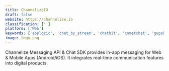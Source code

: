 ```yaml
---
title: ChannelizeIO
draft: false 
website: https://channelize.io
classification: ['']
platform: ['Web']
keywords: ['applozic', 'chat_by_stream', 'chatkit', 'cometchat', 'gupshup_enterprise', 'layer', 'messagemedia', 'moxtra', 'opentok', 'quickblox', 'sendbird', 'sinch', 'taptalk.io', 'telegram_api', 'wechat_api']
image: logo.png
---
```

Channelize Messaging API & Chat SDK provides in-app messaging for Web & Mobile Apps (Android/iOS). It integrates real-time communication features into digital products.